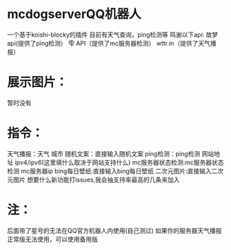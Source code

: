 # mcdogserverQQ机器人
一个基于koishi-blocky的插件
目前有天气查询，ping检测等
鸣谢以下api:
故梦api(提供了ping检测） 雫 API（提供了mc服务器检测）
wttr.in（提供了天气播报）
# 展示图片：
暂时没有
# 指令：
天气播报：天气 城市
随机文案：直接输入随机文案
ping检测：ping检测 网站地址 ipv4/ipv6(这里填什么取决于网站支持什么)
mc服务器状态检测:mc服务器状态检测 mc服务器ip
bing每日壁纸:直接输入bing每日壁纸
二次元图片:直接输入二次元图片
想要什么新功能打issues,我会抽支持率最高的几条来加入
# 注：
后面带了星号的无法在QQ官方机器人内使用(自己测过)
如果你的服务器天气播报正常版无法使用，可以使用备用版
